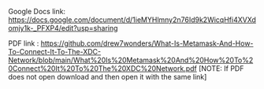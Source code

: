 Google Docs link: https://docs.google.com/document/d/1ieMYHlmny2n76Id9k2WicqHfi4XVXdomjy1k-_PFXP4/edit?usp=sharing

PDF link : https://github.com/drew7wonders/What-Is-Metamask-And-How-To-Connect-It-To-The-XDC-Network/blob/main/What%20Is%20Metamask%20And%20How%20To%20Connect%20It%20To%20The%20XDC%20Network.pdf
[NOTE: If PDF does not open download and then open it with the same link]
